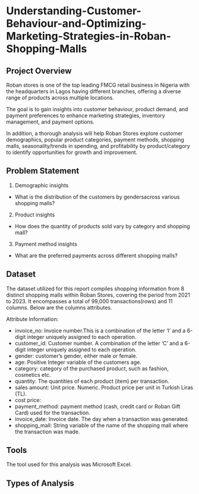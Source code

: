 # Understanding-Customer-Behaviour-and-Optimizing-Marketing-Strategies-in-Roban-Shopping-Malls

## Project Overview
Roban stores is one of the top leading FMCG retail business in Nigeria with the headquarters in Lagos having different branches, offering a diverse range of products across multiple locations. 

The goal is to gain insights into customer behaviour, product demand, and payment preferences to enhance marketing strategies, inventory management, and payment options.

In addition, a thorough analysis will help Roban Stores explore customer demographics, popular product categories, payment methods, shopping malls, seasonality/trends in spending, and profitability by product/category to identify opportunities for growth and improvement.

## Problem Statement
1.  Demographic insights
- What is the distribution of the customers by gendersacross various shopping malls?
2. Product insights
- How does the quantity of products sold vary by category and shopping mall?
3. Payment method insights
  - What are the preferred payments across different shopping malls?
    
## Dataset
The dataset utilized for this report compiles shopping information from 8 distinct shopping malls within Roban Stores, covering the period from 2021 to 2023. It encompasses a total of 99,000 transactions(rows) and 11 columns. Below are the columns attributes. 

Attribute Information:
- invoice_no: Invoice number.This is a combination of the letter ‘I’ and a 6-digit integer uniquely assigned to each operation.
- customer_id: Customer number. A combination of the letter ‘C’ and a 6-digit integer uniquely assigned to each operation.
- gender: customer’s gender, either male or female.
- age: Positive Integer variable of the customers age.
- category: category of the purchased product, such as fashion, cosmetics etc. 
- quantity: The quantities of each product (item) per transaction.
- sales amount: Unit price. Numeric. Product price per unit in Turkish Liras (TL).
- cost price: 
- payment_method: payment method (cash, credit card or Roban Gift Card) used for the transaction.
- invoice_date: Invoice date. The day when a transaction was generated.
- shopping_mall: String variable of the name of the shopping mall where the transaction was made.

## Tools 
The tool used for this analysis was Microsoft Excel.

## Types of Analysis

## 
